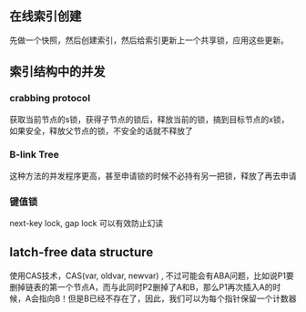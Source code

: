 ## 在线索引创建

先做一个快照，然后创建索引，然后给索引更新上一个共享锁，应用这些更新。

## 索引结构中的并发

### crabbing protocol

获取当前节点的s锁，获得子节点的锁后，释放当前的锁，搞到目标节点的x锁，如果安全，释放父节点的锁，不安全的话就不释放了

### B-link Tree

这种方法的并发程序更高，甚至申请锁的时候不必持有另一把锁，释放了再去申请

### 键值锁

next-key lock, gap lock 可以有效防止幻读

## latch-free data structure

使用CAS技术，CAS(var, oldvar, newvar) , 不过可能会有ABA问题，比如说P1要删掉链表的第一个节点A，而与此同时P2删掉了A和B，那么P1再次插入A的时候，A会指向B！但是B已经不存在了，因此，我们可以为每个指针保留一个计数器